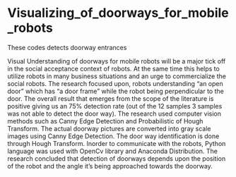 # Visualizing_of_doorways_for_mobile_robots
These codes detects doorway entrances 

Visual Understanding of doorways for mobile robots will be a major tick off in the social acceptance context of robots. At the same time this helps to utilize robots in many business situations and an urge to commercialize the social robots.
The research focused upon, robots understanding “an open door” which has “a door frame” while the robot being perpendicular to the door. The overall result that emerges from the scope of the literature is positive giving us an 75% detection rate (out of the 12 samples 3 samples was not able to detect the door way). 
The research used computer vision methods such as Canny Edge Detection and Probabilistic of Hough Transform. The actual doorway pictures are converted into gray scale images using Canny Edge Detection.  The door way identification is done through Hough Transform. Inorder to communicate with the robots, Python language was used with OpenCv library and Anaconda Distribution. 
The research concluded that detection of doorways depends upon the position of the robot and the angle it’s being approached towards the doorway. 
